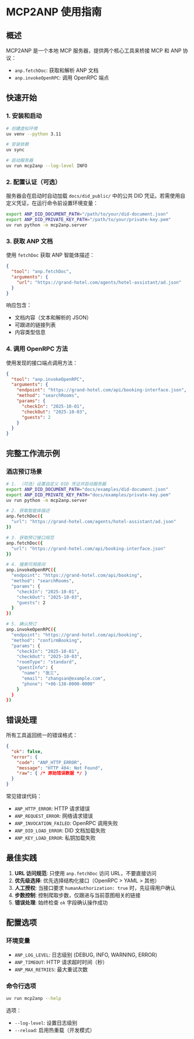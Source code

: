 # MCP2ANP 使用指南

## 概述

MCP2ANP 是一个本地 MCP 服务器，提供两个核心工具来桥接 MCP 和 ANP 协议：

- `anp.fetchDoc`: 获取和解析 ANP 文档
- `anp.invokeOpenRPC`: 调用 OpenRPC 端点

## 快速开始

### 1. 安装和启动

```bash
# 创建虚拟环境
uv venv --python 3.11

# 安装依赖
uv sync

# 启动服务器
uv run mcp2anp --log-level INFO
```

### 2. 配置认证（可选）

服务器会在启动时自动加载 `docs/did_public/` 中的公共 DID 凭证。若需使用自定义凭证，在运行命令前设置环境变量：

```bash
export ANP_DID_DOCUMENT_PATH="/path/to/your/did-document.json"
export ANP_DID_PRIVATE_KEY_PATH="/path/to/your/private-key.pem"
uv run python -m mcp2anp.server
```

### 3. 获取 ANP 文档

使用 `fetchDoc` 获取 ANP 智能体描述：

```json
{
  "tool": "anp.fetchDoc",
  "arguments": {
    "url": "https://grand-hotel.com/agents/hotel-assistant/ad.json"
  }
}
```

响应包含：
- 文档内容（文本和解析的 JSON）
- 可跟进的链接列表
- 内容类型信息

### 4. 调用 OpenRPC 方法

使用发现的接口端点调用方法：

```json
{
  "tool": "anp.invokeOpenRPC",
  "arguments": {
    "endpoint": "https://grand-hotel.com/api/booking-interface.json",
    "method": "searchRooms",
    "params": {
      "checkIn": "2025-10-01",
      "checkOut": "2025-10-03",
      "guests": 2
    }
  }
}
```

## 完整工作流示例

### 酒店预订场景

```bash
# 1. （可选）设置自定义 DID 凭证并启动服务器
export ANP_DID_DOCUMENT_PATH="docs/examples/did-document.json"
export ANP_DID_PRIVATE_KEY_PATH="docs/examples/private-key.pem"
uv run python -m mcp2anp.server

# 2. 获取智能体描述
anp.fetchDoc({
  "url": "https://grand-hotel.com/agents/hotel-assistant/ad.json"
})

# 3. 获取预订接口规范
anp.fetchDoc({
  "url": "https://grand-hotel.com/api/booking-interface.json"
})

# 4. 搜索可用房间
anp.invokeOpenRPC({
  "endpoint": "https://grand-hotel.com/api/booking",
  "method": "searchRooms",
  "params": {
    "checkIn": "2025-10-01",
    "checkOut": "2025-10-03",
    "guests": 2
  }
})

# 5. 确认预订
anp.invokeOpenRPC({
  "endpoint": "https://grand-hotel.com/api/booking",
  "method": "confirmBooking",
  "params": {
    "checkIn": "2025-10-01",
    "checkOut": "2025-10-03",
    "roomType": "standard",
    "guestInfo": {
      "name": "张三",
      "email": "zhangsan@example.com",
      "phone": "+86-138-0000-0000"
    }
  }
})
```

## 错误处理

所有工具返回统一的错误格式：

```json
{
  "ok": false,
  "error": {
    "code": "ANP_HTTP_ERROR",
    "message": "HTTP 404: Not Found",
    "raw": { /* 原始错误数据 */ }
  }
}
```

常见错误代码：
- `ANP_HTTP_ERROR`: HTTP 请求错误
- `ANP_REQUEST_ERROR`: 网络请求错误
- `ANP_INVOCATION_FAILED`: OpenRPC 调用失败
- `ANP_DID_LOAD_ERROR`: DID 文档加载失败
- `ANP_KEY_LOAD_ERROR`: 私钥加载失败

## 最佳实践

1. **URL 访问规范**: 只使用 `anp.fetchDoc` 访问 URL，不要直接访问
2. **优先级选择**: 优先选择结构化接口（OpenRPC > YAML > 其他）
3. **人工授权**: 当接口要求 `humanAuthorization: true` 时，先征得用户确认
4. **步数控制**: 控制爬取步数，仅跟进与当前意图相关的链接
5. **错误处理**: 始终检查 `ok` 字段确认操作成功

## 配置选项

### 环境变量

- `ANP_LOG_LEVEL`: 日志级别 (DEBUG, INFO, WARNING, ERROR)
- `ANP_TIMEOUT`: HTTP 请求超时时间（秒）
- `ANP_MAX_RETRIES`: 最大重试次数

### 命令行选项

```bash
uv run mcp2anp --help
```

选项：
- `--log-level`: 设置日志级别
- `--reload`: 启用热重载（开发模式）
